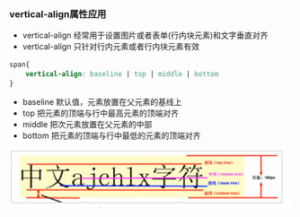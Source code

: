 ### vertical-align属性应用
* vertical-align 经常用于设置图片或者表单(行内块元素)和文字垂直对齐
* vertical-align 只针对行内元素或者行内块元素有效
```css
span{
    vertical-align: baseline | top | middle | bottom
}
```
* baseline 默认值，元素放置在父元素的基线上
* top 把元素的顶端与行中最高元素的顶端对齐
* middle 把次元素放置在父元素的中部
* bottom 把元素的顶端与行中最低的元素的顶端对齐 

![1](image/vertical-align.png)